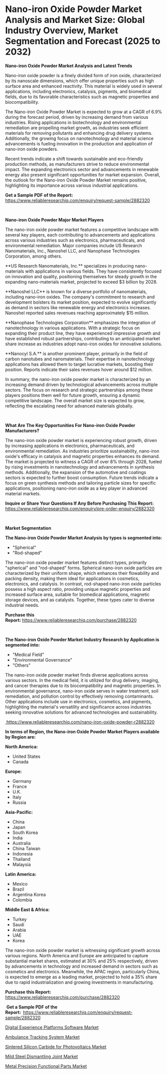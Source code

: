 <p><h1>Nano-iron Oxide Powder Market Analysis and Market Size: Global Industry Overview, Market Segmentation and Forecast (2025 to 2032)</h1></p><p><strong>Nano-iron Oxide Powder Market Analysis and Latest Trends</strong></p>
<p><p>Nano-iron oxide powder is a finely divided form of iron oxide, characterized by its nanoscale dimensions, which offer unique properties such as high surface area and enhanced reactivity. This material is widely used in several applications, including electronics, catalysis, pigments, and biomedical fields, due to its favorable characteristics such as magnetic properties and biocompatibility.</p><p>The Nano-iron Oxide Powder Market is expected to grow at a CAGR of 6.9% during the forecast period, driven by increasing demand from various industries. Rising applications in biotechnology and environmental remediation are propelling market growth, as industries seek efficient materials for removing pollutants and enhancing drug delivery systems. Additionally, the growing focus on nanotechnology and material science advancements is fueling innovation in the production and application of nano-iron oxide powders.</p><p>Recent trends indicate a shift towards sustainable and eco-friendly production methods, as manufacturers strive to reduce environmental impact. The expanding electronics sector and advancements in renewable energy also present significant opportunities for market expansion. Overall, the outlook for the Nano-iron Oxide Powder Market remains positive, highlighting its importance across various industrial applications.</p></p>
<p><strong>Get a Sample PDF of the Report:&nbsp;</strong> <a href="https://www.reliableresearchiq.com/enquiry/request-sample/2882320?utm_campaign=1102&utm_medium=2&utm_source=Github&utm_content=ia&utm_term=13032025&utm_id=nano-iron-oxide-powder">https://www.reliableresearchiq.com/enquiry/request-sample/2882320</a></p>
<p>&nbsp;</p>
<p><strong>Nano-iron Oxide Powder Major Market Players</strong></p>
<p><p>The nano-iron oxide powder market features a competitive landscape with several key players, each contributing to advancements and applications across various industries such as electronics, pharmaceuticals, and environmental remediation. Major companies include US Research Nanomaterials, Inc., Nanoshel LLC, and Nanophase Technologies Corporation, among others.</p><p>**US Research Nanomaterials, Inc.** specializes in producing nano-materials with applications in various fields. They have consistently focused on innovation and quality, positioning themselves for steady growth in the expanding nano-materials market, projected to exceed $3 billion by 2028.</p><p>**Nanoshel LLC** is known for a diverse portfolio of nanomaterials, including nano-iron oxides. The company's commitment to research and development bolsters its market position, expected to evolve significantly as demand in sectors like renewable energy and electronics increases. Nanoshel reported sales revenues reaching approximately $15 million.</p><p>**Nanophase Technologies Corporation** emphasizes the integration of nanotechnology in various applications. With a strategic focus on expanding their product line, they have experienced impressive growth and have established robust partnerships, contributing to an anticipated market share increase as industries adopt nano-iron oxides for innovative solutions.</p><p>**Nanocyl S.A.** is another prominent player, primarily in the field of carbon nanotubes and nanomaterials. Their expertise in nanotechnology applications has allowed them to target lucrative markets, boosting their position. Reports indicate their sales revenues hover around $12 million.</p><p>In summary, the nano-iron oxide powder market is characterized by an increasing demand driven by technological advancements across multiple sectors. The focus on research and strategic partnerships among these players positions them well for future growth, ensuring a dynamic competitive landscape. The overall market size is expected to grow, reflecting the escalating need for advanced materials globally.</p></p>
<p>&nbsp;</p>
<p><strong>What Are The Key Opportunities For Nano-iron Oxide Powder Manufacturers?</strong></p>
<p><p>The nano-iron oxide powder market is experiencing robust growth, driven by increasing applications in electronics, pharmaceuticals, and environmental remediation. As industries prioritize sustainability, nano-iron oxide's efficacy in catalysis and magnetic properties enhances its demand. The market is projected to witness a CAGR of over 8% through 2028, fueled by rising investments in nanotechnology and advancements in synthesis methods. Additionally, the expansion of the automotive and coatings sectors is expected to further boost consumption. Future trends indicate a focus on green synthesis methods and tailoring particle sizes for specific applications, positioning nano-iron oxide as a key player in advanced material markets.</p></p>
<p><strong>Inquire or Share Your Questions If Any Before Purchasing This Report:</strong> <a href="https://www.reliableresearchiq.com/enquiry/pre-order-enquiry/2882320?utm_campaign=1102&utm_medium=2&utm_source=Github&utm_content=ia&utm_term=13032025&utm_id=nano-iron-oxide-powder">https://www.reliableresearchiq.com/enquiry/pre-order-enquiry/2882320</a></p>
<p>&nbsp;</p>
<p><strong>Market Segmentation</strong></p>
<p><strong>The Nano-iron Oxide Powder Market Analysis by types is segmented into:</strong></p>
<p><ul><li>"Spherical"</li><li>"Rod-shaped"</li></ul></p>
<p><p>The nano-iron oxide powder market features distinct types, primarily "spherical" and "rod-shaped" forms. Spherical nano-iron oxide particles are characterized by their uniform shape, which enhances their flowability and packing density, making them ideal for applications in cosmetics, electronics, and catalysis. In contrast, rod-shaped nano-iron oxide particles possess a high aspect ratio, providing unique magnetic properties and increased surface area, suitable for biomedical applications, magnetic storage devices, and as catalysts. Together, these types cater to diverse industrial needs.</p></p>
<p><strong>Purchase this Report:&nbsp;</strong><a href="https://www.reliableresearchiq.com/purchase/2882320?utm_campaign=1102&utm_medium=2&utm_source=Github&utm_content=ia&utm_term=13032025&utm_id=nano-iron-oxide-powder">https://www.reliableresearchiq.com/purchase/2882320</a></p>
<p>&nbsp;</p>
<p><strong>The Nano-iron Oxide Powder Market Industry Research by Application is segmented into:</strong></p>
<p><ul><li>"Medical Field"</li><li>"Environmental Governance"</li><li>"Others"</li></ul></p>
<p><p>The nano-iron oxide powder market finds diverse applications across various sectors. In the medical field, it is utilized for drug delivery, imaging, and cancer therapies due to its biocompatibility and magnetic properties. In environmental governance, nano-iron oxide serves in water treatment, soil remediation, and pollution control by effectively removing contaminants. Other applications include use in electronics, cosmetics, and pigments, highlighting the material's versatility and significance across industries seeking innovative solutions for advanced technologies and sustainability.</p></p>
<p><a href="https://www.reliableresearchiq.com/nano-iron-oxide-powder-r2882320?utm_campaign=1102&utm_medium=2&utm_source=Github&utm_content=ia&utm_term=13032025&utm_id=nano-iron-oxide-powder">&nbsp;https://www.reliableresearchiq.com/nano-iron-oxide-powder-r2882320</a></p>
<p><strong>In terms of Region, the Nano-iron Oxide Powder Market Players available by Region are:</strong></p>
<p>
    <p> <strong> North America: </strong>
        <ul>
            <li>United States</li>
            <li>Canada</li>
        </ul>
        </p> 
    <p> <strong> Europe: </strong>
        <ul>
            <li>Germany</li>
            <li>France</li>
            <li>U.K.</li>
            <li>Italy</li>
            <li>Russia</li>
        </ul>
        </p> 
    <p> <strong> Asia-Pacific: </strong>
        <ul>
            <li>China</li>
            <li>Japan</li>
            <li>South Korea</li>
            <li>India</li>
            <li>Australia</li>
            <li>China Taiwan</li>
            <li>Indonesia</li>
            <li>Thailand</li>
            <li>Malaysia</li>
        </ul>
        </p> 
    <p> <strong> Latin America: </strong>
        <ul>
            <li>Mexico</li>
            <li>Brazil</li>
            <li>Argentina Korea</li>
            <li>Colombia</li>
        </ul>
        </p> 
    <p> <strong> Middle East & Africa: </strong>
        <ul>
            <li>Turkey</li>
            <li>Saudi</li>
            <li>Arabia</li>
            <li>UAE</li>
            <li>Korea</li>
        </ul>
    </p>
    </p>
<p><p>The nano-iron oxide powder market is witnessing significant growth across various regions. North America and Europe are anticipated to capture substantial market shares, estimated at 30% and 25% respectively, driven by advancements in technology and increased demand in sectors such as cosmetics and electronics. Meanwhile, the APAC region, particularly China, is expected to emerge as a leading market, projected to hold a 35% share due to rapid industrialization and growing investments in manufacturing.</p></p>
<p><strong>Purchase this Report: </strong><a href="https://www.reliableresearchiq.com/purchase/2882320?utm_campaign=1102&utm_medium=2&utm_source=Github&utm_content=ia&utm_term=13032025&utm_id=nano-iron-oxide-powder">https://www.reliableresearchiq.com/purchase/2882320</a></p>
<p>&nbsp;<strong>Get a Sample PDF of the Report:&nbsp;&nbsp;</strong><a href="https://www.reliableresearchiq.com/enquiry/request-sample/2882320?utm_campaign=1102&utm_medium=2&utm_source=Github&utm_content=ia&utm_term=13032025&utm_id=nano-iron-oxide-powder">https://www.reliableresearchiq.com/enquiry/request-sample/2882320</a></p>
<p><strong></strong></p>
<p><p><a href="https://github.com/gauldvikerm6/Market-Research-Report-List-1/blob/main/digital-experience-platforms-software-market.md?utm_campaign=1102&utm_medium=2&utm_source=Github&utm_content=ia&utm_term=13032025&utm_id=nano-iron-oxide-powder">Digital Experience Platforms Software Market</a></p><p><a href="https://github.com/akitamegge65/Market-Research-Report-List-1/blob/main/ambulance-tracking-system-market.md?utm_campaign=1102&utm_medium=2&utm_source=Github&utm_content=ia&utm_term=13032025&utm_id=nano-iron-oxide-powder">Ambulance Tracking System Market</a></p><p><a href="https://github.com/widlerumland/Market-Research-Report-List-1/blob/main/sintered-silicon-carbide-for-photovoltaics-market.md?utm_campaign=1102&utm_medium=2&utm_source=Github&utm_content=ia&utm_term=13032025&utm_id=nano-iron-oxide-powder">Sintered Silicon Carbide for Photovoltaics Market</a></p><p><a href="https://github.com/benasjuettk3/Market-Research-Report-List-1/blob/main/mild-steel-dismantling-joint-market.md?utm_campaign=1102&utm_medium=2&utm_source=Github&utm_content=ia&utm_term=13032025&utm_id=nano-iron-oxide-powder">Mild Steel Dismantling Joint Market</a></p><p><a href="https://github.com/gummaarmel83/Market-Research-Report-List-1/blob/main/metal-precision-functional-parts-market.md?utm_campaign=1102&utm_medium=2&utm_source=Github&utm_content=ia&utm_term=13032025&utm_id=nano-iron-oxide-powder">Metal Precision Functional Parts Market</a></p></p>